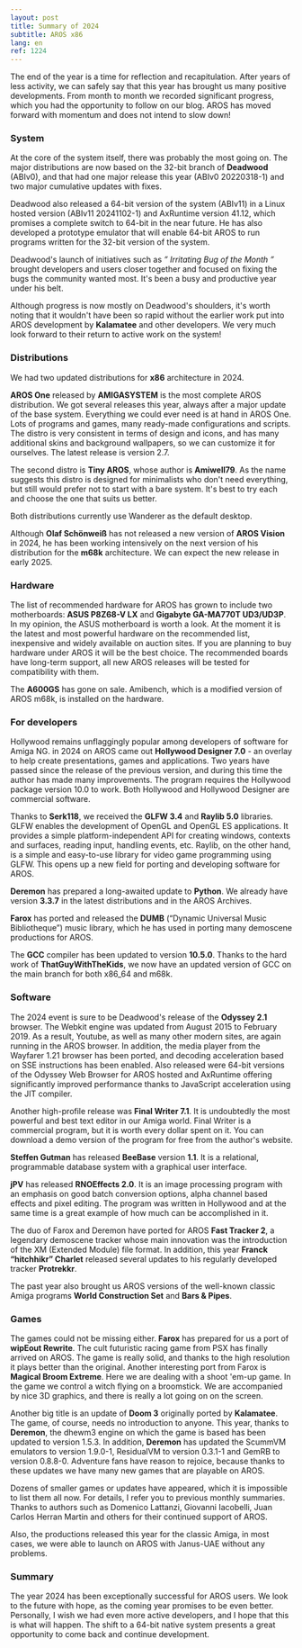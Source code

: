 ```yaml
---
layout: post
title: Summary of 2024
subtitle: AROS x86
lang: en
ref: 1224
---
```


The end of the year is a time for reflection and recapitulation. After years of less activity, we can safely say that this year has brought us many positive developments. From month to month we recorded significant progress, which you had the opportunity to follow on our blog. AROS has moved forward with momentum and does not intend to slow down!


### System

At the core of the system itself, there was probably the most going on. The major distributions are now based on the 32-bit branch of **Deadwood** (ABIv0), and that had one major release this year (ABIv0 20220318-1) and two major cumulative updates with fixes.

Deadwood also released a 64-bit version of the system (ABIv11) in a Linux hosted version (ABIv11 20241102-1) and AxRuntime version 41.12, which promises a complete switch to 64-bit in the near future. He has also developed a prototype emulator that will enable 64-bit AROS to run programs written for the 32-bit version of the system. 

Deadwood's launch of initiatives such as *” Irritating Bug of the Month ”* brought developers and users closer together and focused on fixing the bugs the community wanted most. It's been a busy and productive year under his belt.

Although progress is now mostly on Deadwood's shoulders, it's worth noting that it wouldn't have been so rapid without the earlier work put into AROS development by **Kalamatee** and other developers. We very much look forward to their return to active work on the system!


### Distributions

We had two updated distributions for **x86** architecture in 2024.

**AROS One** released by **AMIGASYSTEM** is the most complete AROS distribution. We got several releases this year, always after a major update of the base system. Everything we could ever need is at hand in AROS One. Lots of programs and games, many ready-made configurations and scripts. The distro is very consistent in terms of design and icons, and has many additional skins and background wallpapers, so we can customize it for ourselves. The latest release is version 2.7.

The second distro is **Tiny AROS**, whose author is **Amiwell79**. As the name suggests this distro is designed for minimalists who don't need everything, but still would prefer not to start with a bare system. It's best to try each and choose the one that suits us better.

Both distributions currently use Wanderer as the default desktop.

Although **Olaf Schönweiß** has not released a new version of **AROS Vision** in 2024, he has been working intensively on the next version of his distribution for the **m68k** architecture. We can expect the new release in early 2025.

### Hardware

The list of recommended hardware for AROS has grown to include two motherboards: **ASUS P8Z68-V LX** and **Gigabyte GA-MA770T UD3/UD3P**. In my opinion, the ASUS motherboard is worth a look. At the moment it is the latest and most powerful hardware on the recommended list, inexpensive and widely available on auction sites. If you are planning to buy hardware under AROS it will be the best choice. The recommended boards have long-term support, all new AROS releases will be tested for compatibility with them.

The **A600GS** has gone on sale. Amibench, which is a modified version of AROS m68k, is installed on the hardware.

### For developers

Hollywood remains unflaggingly popular among developers of software for Amiga NG. in 2024 on AROS came out **Hollywood Designer 7.0** - an overlay to help create presentations, games and applications. Two years have passed since the release of the previous version, and during this time the author has made many improvements. The program requires the Hollywood package version 10.0 to work. Both Hollywood and Hollywood Designer are commercial software.

Thanks to **Serk118**, we received the **GLFW 3.4** and **Raylib 5.0** libraries. GLFW enables the development of OpenGL and OpenGL ES applications. It provides a simple platform-independent API for creating windows, contexts and surfaces, reading input, handling events, etc. Raylib, on the other hand, is a simple and easy-to-use library for video game programming using GLFW. This opens up a new field for porting and developing software for AROS.

**Deremon** has prepared a long-awaited update to **Python**. We already have version **3.3.7** in the latest distributions and in the AROS Archives.

**Farox** has ported and released the **DUMB** (“Dynamic Universal Music Bibliotheque”) music library, which he has used in porting many demoscene productions for AROS.

The **GCC** compiler has been updated to version **10.5.0**. Thanks to the hard work of **ThatGuyWithTheKids**, we now have an updated version of GCC on the main branch for both x86_64 and m68k.


### Software

The 2024 event is sure to be Deadwood's release of the **Odyssey 2.1** browser. The Webkit engine was updated from August 2015 to February 2019. As a result, Youtube, as well as many other modern sites, are again running in the AROS browser. In addition, the media player from the Wayfarer 1.21 browser has been ported, and decoding acceleration based on SSE instructions has been enabled. Also released were 64-bit versions of the Odyssey Web Browser for AROS hosted and AxRuntime offering significantly improved performance thanks to JavaScript acceleration using the JIT compiler.

Another high-profile release was **Final Writer 7.1**. It is undoubtedly the most powerful and best text editor in our Amiga world. Final Writer is a commercial program, but it is worth every dollar spent on it. You can download a demo version of the program for free from the author's website.

**Steffen Gutman** has released **BeeBase** version **1.1**. It is a relational, programmable database system with a graphical user interface.

**jPV** has released **RNOEffects 2.0**. It is an image processing program with an emphasis on good batch conversion options, alpha channel based effects and pixel editing. The program was written in Hollywood and at the same time is a great example of how much can be accomplished in it.

The duo of Farox and Deremon have ported for AROS **Fast Tracker 2**, a legendary demoscene tracker whose main innovation was the introduction of the XM (Extended Module) file format. In addition, this year **Franck “hitchhikr” Charlet** released several updates to his regularly developed tracker **Protrekkr**.

The past year also brought us AROS versions of the well-known classic Amiga programs **World Construction Set** and **Bars & Pipes**.

### Games

The games could not be missing either. **Farox** has prepared for us a port of **wipEout Rewrite**. The cult futuristic racing game from PSX has finally arrived on AROS. The game is really solid, and thanks to the high resolution it plays better than the original. Another interesting port from Farox is **Magical Broom Extreme**. Here we are dealing with a shoot 'em-up game. In the game we control a witch flying on a broomstick. We are accompanied by nice 3D graphics, and there is really a lot going on on the screen.

Another big title is an update of **Doom 3** originally ported by **Kalamatee**. The game, of course, needs no introduction to anyone. This year, thanks to **Deremon**, the dhewm3 engine on which the game is based has been updated to version 1.5.3. In addition, **Deremon** has updated the ScummVM emulators to version 1.9.0-1, ResidualVM to version 0.3.1-1 and GemRB to version 0.8.8-0. Adventure fans have reason to rejoice, because thanks to these updates we have many new games that are playable on AROS.

Dozens of smaller games or updates have appeared, which it is impossible to list them all now. For details, I refer you to previous monthly summaries. Thanks to authors such as Domenico Lattanzi, Giovanni Iacobelli, Juan Carlos Herran Martin and others for their continued support of AROS.

Also, the productions released this year for the classic Amiga, in most cases, we were able to launch on AROS with Janus-UAE without any problems.

### Summary

The year 2024 has been exceptionally successful for AROS users. We look to the future with hope, as the coming year promises to be even better. Personally, I wish we had even more active developers, and I hope that this is what will happen. The shift to a 64-bit native system presents a great opportunity to come back and continue development.
